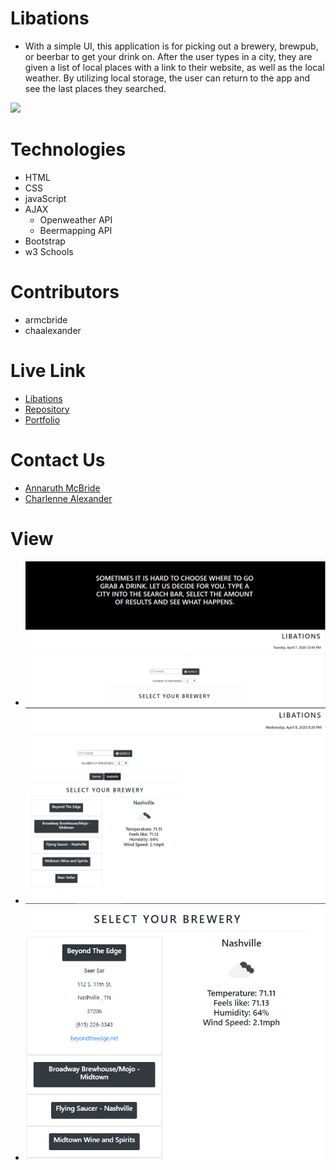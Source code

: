 # Libations
- With a simple UI, this application is for picking out a brewery, brewpub, or beerbar to get your drink on. After the user types in a city, they are given a list of local places with a link to their website, as well as the local weather. By utilizing local storage, the user can return to the app and see the last places they searched.

<img src="https://camo.githubusercontent.com/98ceb55b96bf1d9b5bf9a6d04c09eaf2b2fa4839/68747470733a2f2f696d672e736869656c64732e696f2f62616467652f4c6963656e73652d4d49542d677265656e" data-canonical-src="https://img.shields.io/badge/License-MIT-green" style="max-width:100%;">

# Technologies
- HTML
- CSS
- javaScript
- AJAX
    - Openweather API
    - Beermapping API
- Bootstrap
- w3 Schools 

# Contributors
- armcbride
- chaalexander

# Live Link
- <a href="https://armcbride.github.io/libations/index-1.html">Libations</a>
- <a href="https://github.com/armcbride/libations">Repository</a>
- <a href= "https://github.com/armcbride/portfolio/about.html">Portfolio</a>

# Contact Us

- <a href="https://github.com/armcbride" target="_blank"> Annaruth McBride </a>
- <a href="https://github.com/chaalexander" target="_blank"> Charlenne Alexander </a>


# View

- <img src="./develop/images/screenshot-1.PNG" style="max-width:100%;">
- <img src="./develop/images/example-1.PNG" style="max-width:100%;">
- <img src="./develop/images/example-2.PNG" style="max-width:100%;">
